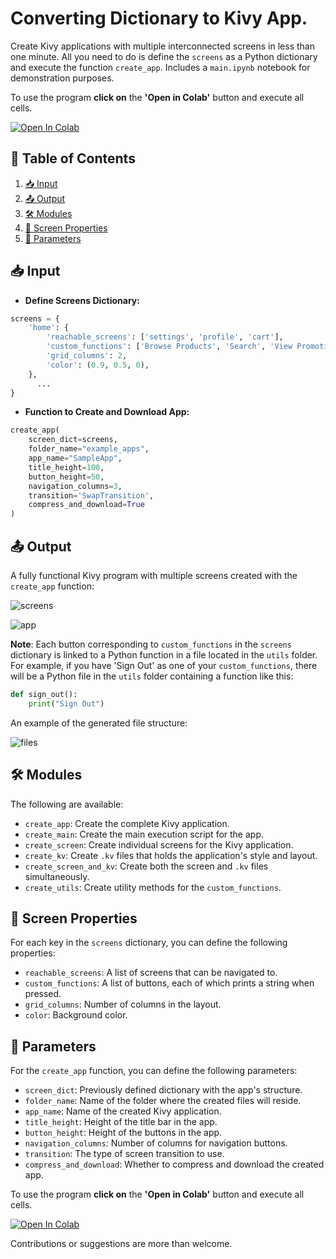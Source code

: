 # Converting Dictionary to Kivy App.

Create Kivy applications with multiple interconnected screens in less than one minute. All you need to do is define the `screens` as a Python dictionary and execute the function `create_app`. Includes a `main.ipynb` notebook for demonstration purposes.

To use the program **click on** the **'Open in Colab'** button and execute all cells.

[![Open In Colab](https://colab.research.google.com/assets/colab-badge.svg)](https://colab.research.google.com/github/GenaroHacker/dict_to_kivy_app/blob/main/main.ipynb)

## 📌 Table of Contents

1. [📥 Input](#-input)
2. [📤 Output](#-output)
3. [🛠 Modules](#-modules)
4. [📱 Screen Properties](#-screen-properties)
5. [🔧 Parameters](#-parameters)





## 📥 Input

- **Define Screens Dictionary:**
```python
screens = {
    'home': {
        'reachable_screens': ['settings', 'profile', 'cart'],
        'custom_functions': ['Browse Products', 'Search', 'View Promotions', 'Recommendations'],
        'grid_columns': 2,
        'color': (0.9, 0.5, 0),
    },
      ...
}
```

- **Function to Create and Download App:**
```python
create_app(
    screen_dict=screens,
    folder_name="example_apps",
    app_name="SampleApp",
    title_height=100,
    button_height=50,
    navigation_columns=3,
    transition='SwapTransition',
    compress_and_download=True
)

```

## 📤 Output


A fully functional Kivy program with multiple screens created with the `create_app` function:



![screens](https://github.com/GenaroHacker/dict_to_kivy_app/assets/95663273/c960b88e-080e-4827-b3af-c29928954284)


![app](https://github.com/GenaroHacker/dict_to_kivy_app/assets/95663273/c3822619-aff6-43fd-80b4-37dca0eb09d7)


**Note**: Each button corresponding to `custom_functions` in the `screens` dictionary is linked to a Python function in a file located in the `utils` folder. For example, if you have 'Sign Out' as one of your `custom_functions`, there will be a Python file in the `utils` folder containing a function like this:




```python
def sign_out():
    print("Sign Out")
```


An example of the generated file structure:



![files](https://github.com/GenaroHacker/dict_to_kivy_app/assets/95663273/b9179e8b-7584-4e6b-92b4-58b6bc2272d1)





## 🛠 Modules

The following are available:

- `create_app`: Create the complete Kivy application.
- `create_main`: Create the main execution script for the app.
- `create_screen`: Create individual screens for the Kivy application.
- `create_kv`: Create `.kv` files that holds the application's style and layout.
- `create_screen_and_kv`: Create both the screen and `.kv` files simultaneously.
- `create_utils`: Create utility methods for the `custom_functions`.





## 📱 Screen Properties

For each key in the `screens` dictionary, you can define the following properties:

- `reachable_screens`: A list of screens that can be navigated to.
- `custom_functions`: A list of buttons, each of which prints a string when pressed.
- `grid_columns`: Number of columns in the layout.
- `color`: Background color.


## 🔧 Parameters

For the `create_app` function, you can define the following parameters:

- `screen_dict`: Previously defined dictionary with the app's structure.
- `folder_name`: Name of the folder where the created files will reside.
- `app_name`: Name of the created Kivy application.
- `title_height`: Height of the title bar in the app.
- `button_height`: Height of the buttons in the app.
- `navigation_columns`: Number of columns for navigation buttons.
- `transition`: The type of screen transition to use.
- `compress_and_download`: Whether to compress and download the created app.


To use the program **click on** the **'Open in Colab'** button and execute all cells.

[![Open In Colab](https://colab.research.google.com/assets/colab-badge.svg)](https://colab.research.google.com/github/GenaroHacker/dict_to_kivy_app/blob/main/main.ipynb)

Contributions or suggestions are more than welcome.

